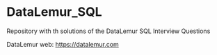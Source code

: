 # DataLemur_SQL

Repository with th solutions of the DataLemur SQL Interview Questions

DataLemur web: https://datalemur.com
